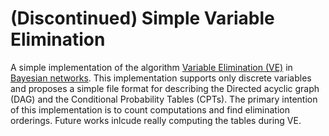 (Discontinued) Simple Variable Elimination
===========================

A simple implementation of the algorithm [Variable Elimination (VE)](http://en.wikipedia.org/wiki/Variable_elimination) in [Bayesian networks](http://en.wikipedia.org/wiki/Bayesian_network).
This implementation supports only discrete variables and proposes a simple file format for describing the Directed acyclic graph (DAG) and the Conditional Probability Tables (CPTs).
The primary intention of this implementation is to count computations and find elimination orderings.
Future works inlcude really computing the tables during VE.
